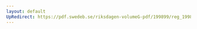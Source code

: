 ```yaml
---
layout: default
UpRedirect: https://pdf.swedeb.se/riksdagen-volumeG-pdf/199899/reg_199899/reg_199899_0086.pdf
---
```

